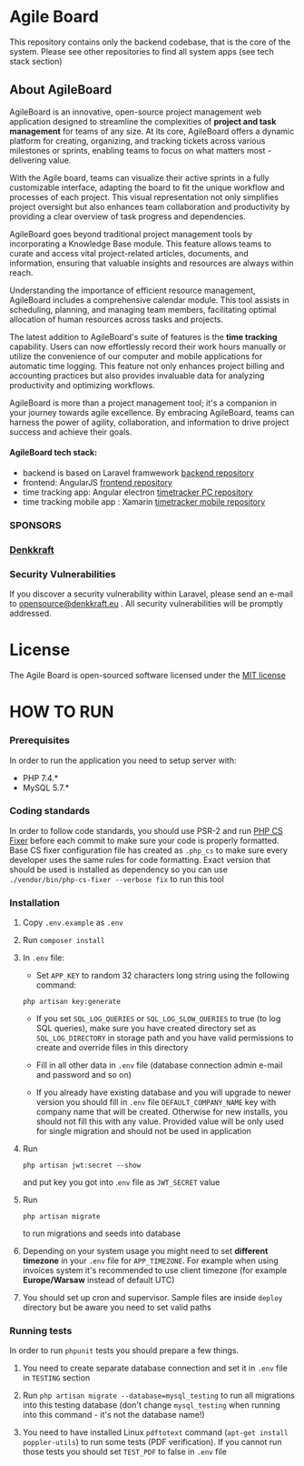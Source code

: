 # Agile Board

This repository contains only the backend codebase, that is the core of the system.
Please see other repositories to find all system apps (see tech stack section)

## About AgileBoard
AgileBoard is an innovative, open-source project management web application designed to streamline the complexities of <b>project and task management</b> for teams of any size. At its core, AgileBoard offers a dynamic platform for creating, organizing, and tracking tickets across various milestones or sprints, enabling teams to focus on what matters most - delivering value.

With the Agile board, teams can visualize their active sprints in a fully customizable interface, adapting the board to fit the unique workflow and processes of each project. This visual representation not only simplifies project oversight but also enhances team collaboration and productivity by providing a clear overview of task progress and dependencies.

AgileBoard goes beyond traditional project management tools by incorporating a Knowledge Base module. This feature allows teams to curate and access vital project-related articles, documents, and information, ensuring that valuable insights and resources are always within reach.

Understanding the importance of efficient resource management, AgileBoard includes a comprehensive calendar module. This tool assists in scheduling, planning, and managing team members, facilitating optimal allocation of human resources across tasks and projects.

The latest addition to AgileBoard's suite of features is the <b>time tracking</b> capability. Users can now effortlessly record their work hours manually or utilize the convenience of our computer and mobile applications for automatic time logging. This feature not only enhances project billing and accounting practices but also provides invaluable data for analyzing productivity and optimizing workflows.

AgileBoard is more than a project management tool; it's a companion in your journey towards agile excellence. By embracing AgileBoard, teams can harness the power of agility, collaboration, and information to drive project success and achieve their goals.

#### AgileBoard tech stack:
- backend is based on Laravel framwework [backend repository](https://github.com/fenzelek/agileboard_backend.git)
- frontend: AngularJS  [frontend repository](https://github.com/fenzelek/agileboard_frontend.git)
- time tracking app: Angular electron [timetracker PC repository](https://github.com/fenzelek/agileboard_timetracker_pc.git)
- time tracking mobile app : Xamarin [timetracker mobile repository](https://github.com/fenzelek/agileboard_timetracker_mobile.git)

### SPONSORS
### **[Denkkraft](https://denkkraft.eu/)**

### Security Vulnerabilities
If you discover a security vulnerability within Laravel, please send an e-mail to [opensource@denkkraft.eu](mailto:opensource@denkkraft.eu) . All security vulnerabilities will be promptly addressed.

# License
The Agile Board is open-sourced software licensed under the [MIT license](https://opensource.org/licenses/MIT)

# HOW TO RUN

### Prerequisites

In order to run the application you need to setup server with:

- PHP 7.4.*
- MySQL 5.7.*

### Coding standards

In order to follow code standards, you should use PSR-2 and run [PHP CS Fixer](https://github.com/FriendsOfPHP/PHP-CS-Fixer) before each commit to make sure your code is properly formatted. Base CS fixer configuration file has created as `.php_cs` to make sure every developer uses the same rules for code formatting.  Exact version that should be used is installed as dependency so you can use `./vendor/bin/php-cs-fixer --verbose fix` to run this tool   


### Installation

1. Copy `.env.example` as `.env`

2. Run `composer install`

3. In `.env` file:

    - Set `APP_KEY` to random 32 characters long string using the following command:
    
    ```
    php artisan key:generate
    ```
    
    - If you set `SQL_LOG_QUERIES` or `SQL_LOG_SLOW_QUERIES` to true (to log SQL queries), make sure you have created directory set as `SQL_LOG_DIRECTORY` in storage path and you have valid permissions to create and override files in this directory
        
    - Fill in all other data in `.env` file (database connection admin e-mail and password and so on)
            
    - If you already have existing database and you will upgrade to newer version you should fill in `.env` file `DEFAULT_COMPANY_NAME` key with company name that will be created. Otherwise for new installs, you should not fill this with any value. Provided value will be only used for single migration and should not be used in application            

4. Run    

    ```
    php artisan jwt:secret --show
    ```
   
    and put key you got into .`env` file as `JWT_SECRET` value
    
5. Run
 
    ``` 
    php artisan migrate
    ```
    
    to run migrations and seeds into database  
    
6. Depending on your system usage you might need to set **different timezone** in your `.env` file for `APP_TIMEZONE`. For example when using invoices system it's recommended to use client timezone (for example **Europe/Warsaw** instead of default UTC)   

7. You should set up cron and supervisor. Sample files are inside `deploy` directory but be aware you need to set valid paths  

### Running tests

In order to run `phpunit` tests you should prepare a few things.

1. You need to create separate database connection and set it in `.env` file in `TESTING` section
 
2. Run `php artisan migrate --database=mysql_testing` to run all migrations into this testing database (don't change `mysql_testing` when running into this command - it's not the database name!)

3. You need to have installed Linux `pdftotext` command (`apt-get install poppler-utils`) to run some tests (PDF verification). If you cannot run those tests you should set `TEST_PDF` to false in `.env` file
